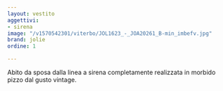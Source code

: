```yaml
---
layout: vestito
aggettivi:
- sirena
image: "/v1570542301/viterbo/JOL1623_-_JOA20261_B-min_imbefv.jpg"
brand: jolie
ordine: 1

---
```

Abito da sposa dalla linea a sirena completamente realizzata in morbido pizzo dal gusto vintage.